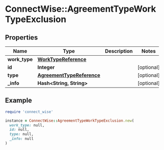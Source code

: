 # ConnectWise::AgreementTypeWorkTypeExclusion

## Properties

| Name | Type | Description | Notes |
| ---- | ---- | ----------- | ----- |
| **work_type** | [**WorkTypeReference**](WorkTypeReference.md) |  |  |
| **id** | **Integer** |  | [optional] |
| **type** | [**AgreementTypeReference**](AgreementTypeReference.md) |  | [optional] |
| **_info** | **Hash&lt;String, String&gt;** |  | [optional] |

## Example

```ruby
require 'connect_wise'

instance = ConnectWise::AgreementTypeWorkTypeExclusion.new(
  work_type: null,
  id: null,
  type: null,
  _info: null
)
```

